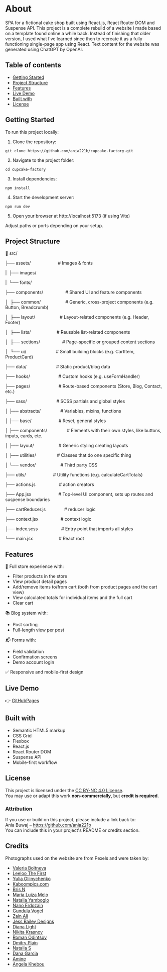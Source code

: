 # About

SPA for a fictional cake shop built using React.js, React Router DOM and Suspense API.
This project is a complete rebuild of a website I made based on a template found online a while back. Instead of finishing that older version, I used what I’ve learned since then to recreate it as a fully functioning single-page app using React.
Text content for the website was generated using ChatGPT by OpenAI.

## Table of contents

- [Getting Started](#getting-started)
- [Project Structure](#project-structure)
- [Features](#features)
- [Live Demo](#live-demo)
- [Built with](#built-with)
- [License](#license)

## Getting Started

To run this project locally:

1. Clone the repository:

```
git clone https://github.com/ania221b/cupcake-factory.git
```

2. Navigate to the project folder:

```
cd cupcake-factory
```

3. Install dependencies:

```
npm install
```

4. Start the development server:

```
npm run dev
```

5. Open your browser at http://localhost:5173 (if using Vite)

Adjust paths or ports depending on your setup.

## Project Structure

📁 src/

├── assets/                      # Images & fonts

|  ├── images/

|  └── fonts/

├── components/                  # Shared UI and feature components

│  ├── common/                    # Generic, cross-project components (e.g. Button, Breadcrumb)

│  ├── layout/                    # Layout-related components (e.g. Header, Footer)

│  ├── lists/                     # Reusable list-related components

│  ├── sections/                  # Page-specific or grouped content sections

│  └── ui/                        # Small building blocks (e.g. CartItem, ProductCard)

├── data/                        # Static product/blog data

├── hooks/                       # Custom hooks (e.g. useFormHandler)

├── pages/                       # Route-based components (Store, Blog, Contact, etc.)

├── sass/                        # SCSS partials and global styles

│ ├── abstracts/                # Variables, mixins, functions

│ ├── base/                      # Reset, general styles

│ ├── components/                # Elements with their own styles, like buttons, inputs, cards, etc.

│ ├── layout/                    # Generic styling creating layouts

│ ├── utilities/                 # Classes that do one specific thing

│ └── vendor/                    # Third party CSS

├── utils/                      # Utility functions (e.g. calculateCartTotals)

├── actions.js                   # action creators

├── App.jsx                      # Top-level UI component, sets up routes and suspense boundaries

├── cartReducer.js               # reducer logic

├── context.jsx                  # context logic

├── index.scss                   # Entry point that imports all styles

└── main.jsx                     # React root

## Features

🛒 Full store experience with:

- Filter products in the store
- View product detail pages
- Add/remove items to/from cart (both from product pages and the cart view)
- View calculated totals for individual items and the full cart
- Clear cart

📚 Blog system with:

- Post sorting
- Full-length view per post

📬 Forms with:

- Field validation
- Confirmation screens
- Demo account login

✅ Responsive and mobile-first design

## Live Demo

👉 [GitHubPages](https://ania221b.github.io/cupcake-factory/)

## Built with

- Semantic HTML5 markup
- CSS Grid
- Flexbox
- React.js
- React Router DOM
- Suspense API
- Mobile-first workflow

## License

This project is licensed under the [CC BY-NC 4.0 License](https://creativecommons.org/licenses/by-nc/4.0/).  
You may use or adapt this work **non-commercially**, but **credit is required**.

### Attribution

If you use or build on this project, please include a link back to:  
Ania Buwaj – https://github.com/ania221b  
You can include this in your project's README or credits section.

## Credits

Photographs used on the website are from Pexels and were taken by:

- [Valeria Boltneva](https://www.pexels.com/@valeriya)
- [Leeloo The First](https://www.pexels.com/@leeloothefirst)
- [Yulia Oliinychenko](https://www.pexels.com/@yulia-oliinychenko-849416506)
- [Kaboompics.com](https://www.pexels.com/@karolina-grabowska)
- [Bris N](https://www.pexels.com/@bris-n-3691952)
- [Maria Luiza Melo](https://www.pexels.com/@amaria)
- [Natalia Yamboglo](https://www.pexels.com/@natali)
- [Nano Erdozain](https://www.pexels.com/@nano-e)
- [Gundula Vogel](https://www.pexels.com/@guvo59)
- [Zain Ali](https://www.pexels.com/@zain-a)
- [Jess Bailey Designs](https://www.pexels.com/pl-pl/@jessbaileydesign)
- [Diana Light](https://www.pexels.com/@dreamcatchlight/)
- [Nikita Krasnov](https://www.pexels.com/pl-pl/@nikita-krasnov-5999644)
- [Roman Odintsov](https://www.pexels.com/@roman-odintsov)
- [Dmitry Plain](https://www.pexels.com/@dplainer)
- [Natalia S](https://www.pexels.com/@planka)
- [Dana Garcia](https://www.pexels.com/@dana-garcia-2152786334)
- [Amine](https://www.pexels.com/@amine-1285347)
- [Angela Khebou](https://www.pexels.com/@angela-khebou-259135285)
